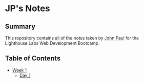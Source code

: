 # JP's Notes
## Summary

This repository contains all of the notes taken by [John Paul](https://github.com/Subti/) for the Lighthouse Labs Web Development Bootcamp.

## Table of Contents
* [Week 1](/Week_1)
  * [Day 1](/Week_1/Day_1)